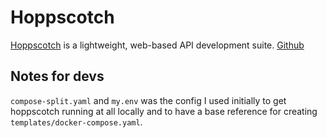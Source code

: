 # Hoppscotch

[Hoppscotch](https://hoppscotch.io) is a lightweight, web-based API development
suite. [Github](https://github.com/hoppscotch/hoppscotch)

## Notes for devs
`compose-split.yaml` and `my.env` was the config I used initially to get
hoppscotch running at all locally and to have a base reference for creating
`templates/docker-compose.yaml`.
